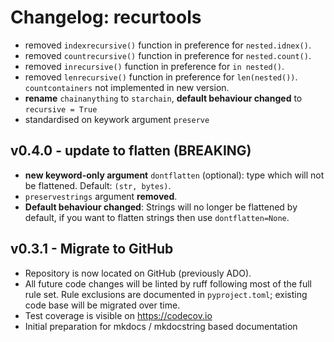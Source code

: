 # Changelog: recurtools

- removed `indexrecursive()` function in preference for `nested.idnex()`.
- removed `countrecursive()` function in preference for `nested.count()`.
- removed `inrecursive()` function in preference for `in nested()`.
- removed `lenrecursive()` function in preference for `len(nested())`. `countcontainers` not implemented in new version.
- **rename** `chainanything` to `starchain`, **default behaviour changed** to `recursive = True`
- standardised on keywork argument `preserve`

## v0.4.0 - update to flatten (BREAKING)
- **new keyword-only argument** `dontflatten` (optional): type which will not be flattened. Default: `(str, bytes)`.
- `preservestrings` argument **removed**.
- **Default behaviour changed**: Strings will no longer be flattened by default, if you want to flatten strings then use `dontflatten=None`.

## v0.3.1 - Migrate to GitHub
- Repository is now located on GitHub (previously ADO).
- All future code changes will be linted by ruff following most of the full rule set. Rule exclusions are documented in `pyproject.toml`; existing code base will be migrated over time.
- Test coverage is visible on https://codecov.io
- Initial preparation for mkdocs / mkdocstring based documentation